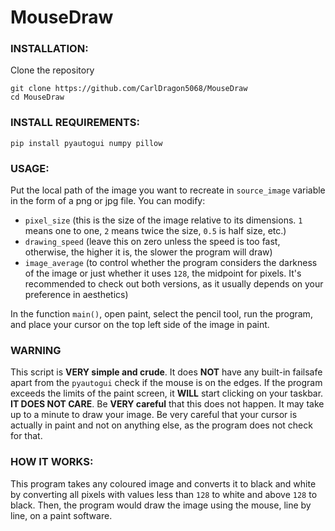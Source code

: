 # MouseDraw

### INSTALLATION:

Clone the repository
```
git clone https://github.com/CarlDragon5068/MouseDraw
cd MouseDraw
```

### INSTALL REQUIREMENTS:

```
pip install pyautogui numpy pillow
```

### USAGE:

Put the local path of the image you want to recreate in `source_image` variable in the form of a png or jpg file. You can modify:
- `pixel_size` (this is the size of the image relative to its dimensions. `1` means one to one, `2` means twice the size, `0.5` is half size, etc.)
- `drawing_speed` (leave this on zero unless the speed is too fast, otherwise, the higher it is, the slower the program will draw)
- `image_average` (to control whether the program considers the darkness of the image or just whether it uses `128`, the midpoint for pixels. It's recommended to check out both versions, as it usually depends on your preference in aesthetics)

In the function `main()`, open paint, select the pencil tool, run the program, and place your cursor on the top left side of the image in paint.

### WARNING

This script is **VERY simple and crude**. It does **NOT** have any built-in failsafe apart from the `pyautogui` check if the mouse is on the edges. If the program exceeds the limits of the paint screen, it **WILL** start clicking on your taskbar. **IT DOES NOT CARE**. Be **VERY careful** that this does not happen. It may take up to a minute to draw your image. Be very careful that your cursor is actually in paint and not on anything else, as the program does not check for that.

### HOW IT WORKS:

This program takes any coloured image and converts it to black and white by converting all pixels with values less than `128` to white and above `128` to black. Then, the program would draw the image using the mouse, line by line, on a paint software.
